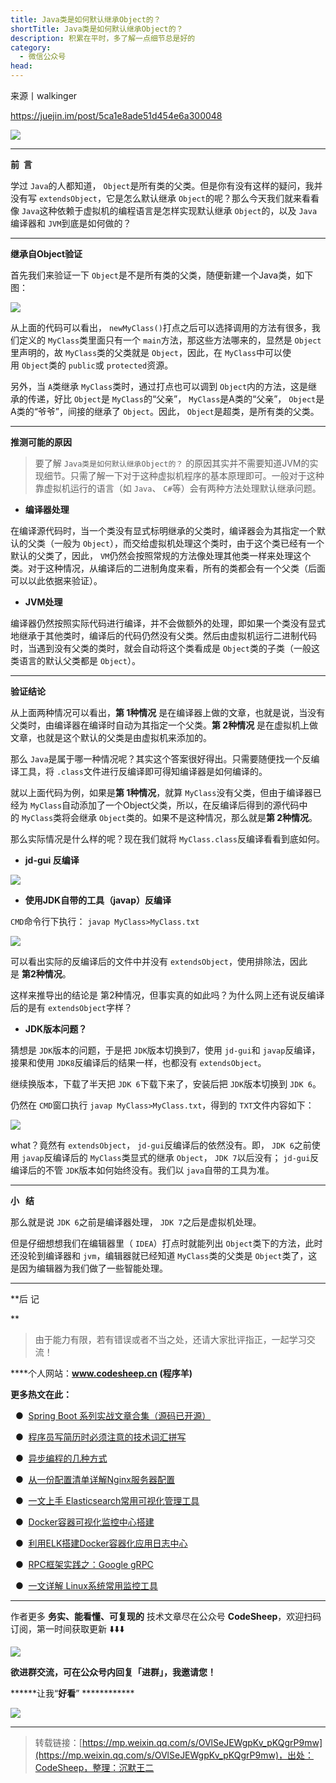 ```yaml
---
title: Java类是如何默认继承Object的？
shortTitle: Java类是如何默认继承Object的？
description: 积累在平时，多了解一点细节总是好的
category:
  - 微信公众号
head:
---
```


来源丨walkinger

https://juejin.im/post/5ca1e8ade51d454e6a300048

![](https://mmbiz.qpic.cn/mmbiz_jpg/xq9PqibkVAzq8bjJ7ic6W9X0HQpaf5jIoB84FptSMEPKm3xx2XYuicZQcAQ1BzOfibGgbgEiahQpU9k6R1ZL0wvt7Ng/640?wx_fmt=jpeg)



* * *

**前  言**

学过 `Java`的人都知道， `Object`是所有类的父类。但是你有没有这样的疑问，我并没有写 `extendsObject`，它是怎么默认继承 `Object`的呢？那么今天我们就来看看像 `Java`这种依赖于虚拟机的编程语言是怎样实现默认继承 `Object`的，以及 `Java`编译器和 `JVM`到底是如何做的？

* * *

**继承自Object验证**

首先我们来验证一下 `Object`是不是所有类的父类，随便新建一个Java类，如下图：

![](https://mmbiz.qpic.cn/mmbiz_png/xq9PqibkVAzq8bjJ7ic6W9X0HQpaf5jIoBeJzeArXuLfoUHHiaAEWZSakuDbszOnDRPmFQJqy8rtJXvjxP64UyaRQ/640?wx_fmt=png)

从上面的代码可以看出， `newMyClass()`打点之后可以选择调用的方法有很多，我们定义的 `MyClass`类里面只有一个 `main`方法，那这些方法哪来的，显然是 `Object`里声明的，故 `MyClass`类的父类就是 `Object`，因此，在 `MyClass`中可以使用 `Object`类的 `public`或 `protected`资源。

另外，当 `A`类继承 `MyClass`类时，通过打点也可以调到 `Object`内的方法，这是继承的传递，好比 `Object`是 `MyClass`的“父亲”， `MyClass`是A类的“父亲”， `Object`是A类的“爷爷”，间接的继承了 `Object`。因此， `Object`是超类，是所有类的父类。

* * *

**推测可能的原因**

> 要了解 `Java类是如何默认继承Object的？` 的原因其实并不需要知道JVM的实现细节。只需了解一下对于这种虚拟机程序的基本原理即可。一般对于这种靠虚拟机运行的语言（如 `Java`、 `C#`等）会有两种方法处理默认继承问题。

*   **编译器处理**

在编译源代码时，当一个类没有显式标明继承的父类时，编译器会为其指定一个默认的父类（一般为 `Object`），而交给虚拟机处理这个类时，由于这个类已经有一个默认的父类了，因此， `VM`仍然会按照常规的方法像处理其他类一样来处理这个类。对于这种情况，从编译后的二进制角度来看，所有的类都会有一个父类（后面可以以此依据来验证）。

*   **JVM处理**

编译器仍然按照实际代码进行编译，并不会做额外的处理，即如果一个类没有显式地继承于其他类时，编译后的代码仍然没有父类。然后由虚拟机运行二进制代码时，当遇到没有父类的类时，就会自动将这个类看成是 `Object`类的子类（一般这类语言的默认父类都是 `Object`）。

* * *

**验证结论**

从上面两种情况可以看出，**第 1种情况** 是在编译器上做的文章，也就是说，当没有父类时，由编译器在编译时自动为其指定一个父类。**第 2种情况** 是在虚拟机上做文章，也就是这个默认的父类是由虚拟机来添加的。

那么 `Java`是属于哪一种情况呢？其实这个答案很好得出。只需要随便找一个反编译工具，将 `.class`文件进行反编译即可得知编译器是如何编译的。

就以上面代码为例，如果是**第 1种情况**，就算 `MyClass`没有父类，但由于编译器已经为 `MyClass`自动添加了一个Object父类，所以，在反编译后得到的源代码中的 `MyClass`类将会继承 `Object`类的。如果不是这种情况，那么就是**第 2种情况**。

那么实际情况是什么样的呢？现在我们就将 `MyClass.class`反编译看看到底如何。

*   **jd-gui 反编译**

![](https://mmbiz.qpic.cn/mmbiz_png/xq9PqibkVAzq8bjJ7ic6W9X0HQpaf5jIoBdqoBYEHmWl3yibG3ibZyFcBGTAKFmuP1TYw0Er8Jj3jZ9SpiaZK1XePeA/640?wx_fmt=png)

*   **使用JDK自带的工具（javap）反编译**

`CMD`命令行下执行： `javap MyClass>MyClass.txt`

![](https://mmbiz.qpic.cn/mmbiz_png/xq9PqibkVAzq8bjJ7ic6W9X0HQpaf5jIoBpxQeYtViciahfAWQztBSUiawRvXQfEv6KHAo19hjTSa02AOicT2Dk6q1ZQ/640?wx_fmt=png)

可以看出实际的反编译后的文件中并没有 `extendsObject`，使用排除法，因此是 **第2种情况**。

这样来推导出的结论是 第2种情况，但事实真的如此吗？为什么网上还有说反编译后的是有 `extendsObject`字样？



*   **JDK版本问题？**

猜想是 `JDK`版本的问题，于是把 `JDK`版本切换到7，使用 `jd-gui`和 `javap`反编译，接果和使用 `JDK8`反编译后的结果一样，也都没有 `extendsObject`。

继续换版本，下载了半天把 `JDK 6`下载下来了，安装后把 `JDK`版本切换到 `JDK 6`。

仍然在 `CMD`窗口执行 `javap MyClass>MyClass.txt`，得到的 `TXT`文件内容如下：

![](https://mmbiz.qpic.cn/mmbiz_png/xq9PqibkVAzq8bjJ7ic6W9X0HQpaf5jIoBjlspuobsW90Gcpfibb8dSCU03aPyvficgs0Ko5Ozn9lDib4aibHQ6N97kQ/640?wx_fmt=png)

what？竟然有 `extendsObject`， `jd-gui`反编译后的依然没有。即， `JDK 6`之前使用 `javap`反编译后的 `MyClass`类显式的继承 `Object`， `JDK 7`以后没有； `jd-gui`反编译后的不管 `JDK`版本如何始终没有。我们以 `java`自带的工具为准。

* * *

**小   结**

那么就是说 `JDK 6`之前是编译器处理， `JDK 7`之后是虚拟机处理。

但是仔细想想我们在编辑器里（ `IDEA`）打点时就能列出 `Object`类下的方法，此时还没轮到编译器和 `jvm`，编辑器就已经知道 `MyClass`类的父类是 `Object`类了，这是因为编辑器为我们做了一些智能处理。

* * *

**后 记

**

> 由于能力有限，若有错误或者不当之处，还请大家批评指正，一起学习交流！

****个人网站：****www.codesheep.cn (程序羊)****

**更多热文在此：**

  ●  [Spring Boot 系列实战文章合集（源码已开源）](http://mp.weixin.qq.com/s?__biz=MzU4ODI1MjA3NQ==&mid=2247484006&idx=1&sn=15cf2b8a17bd6f49952f65bdc718724b&chksm=fdded4a2caa95db4b3099fa75635a7d99655e22963f9dc65446cd703a66cbc9b2a22b87b7ece&scene=21#wechat_redirect)

  ●  [程序员写简历时必须注意的技术词汇拼写](http://mp.weixin.qq.com/s?__biz=MzU4ODI1MjA3NQ==&mid=2247484027&idx=1&sn=1f005a4c2ec45631865429ff9ccfbe44&chksm=fdded4bfcaa95da942be42b38c7733bdf5ce322136231ca2014dc6b92c117a2fe5bea35bb6bb&scene=21#wechat_redirect)

  ●  [异步编程的几种方式](http://mp.weixin.qq.com/s?__biz=MzU4ODI1MjA3NQ==&mid=2247484090&idx=1&sn=90561bfbd4738f32f4cf811f7193c0b8&chksm=fdded47ecaa95d681a61983899a63a38cae03e9440777e474198753c02ac8c6dc4528c71e912&scene=21#wechat_redirect)

  ●  [从一份配置清单详解Nginx服务器配置](http://mp.weixin.qq.com/s?__biz=MzU4ODI1MjA3NQ==&mid=2247483807&idx=1&sn=e3a164701c2f6e0f3cf91bd25d595479&chksm=fdded75bcaa95e4d857e5f4e040f37b7c3d8f3b301856493419498b6e54d8a43addfc25e7505&scene=21#wechat_redirect)

  ●  [一文上手 Elasticsearch常用可视化管理工具](http://mp.weixin.qq.com/s?__biz=MzU4ODI1MjA3NQ==&mid=2247483913&idx=1&sn=254e99832da662cd5dc7af57bfb0081b&chksm=fdded4cdcaa95ddbf867ce83b2a4c48aa497d6b61b087ba9111b040dfcfaab1f8c9aa34f2d53&scene=21#wechat_redirect)

  ●  [Docker容器可视化监控中心搭建](http://mp.weixin.qq.com/s?__biz=MzU4ODI1MjA3NQ==&mid=2247483763&idx=1&sn=6ceb9e73540b5016dadfb212636b3855&chksm=fdded7b7caa95ea1165b507397c39267d3bf7522c83cc8ed10eae4ee4a13db831eb58a3dc167&scene=21#wechat_redirect)

  ●  [利用ELK搭建Docker容器化应用日志中心](http://mp.weixin.qq.com/s?__biz=MzU4ODI1MjA3NQ==&mid=2247483768&idx=1&sn=df06fd3fc033ef8120a14677db388d9a&chksm=fdded7bccaa95eaaac9ff046c1c7fad0d3489ec7af546d829175af6106340e053f570e8c927c&scene=21#wechat_redirect)

  ●  [RPC框架实践之：Google gRPC](http://mp.weixin.qq.com/s?__biz=MzU4ODI1MjA3NQ==&mid=2247483780&idx=1&sn=e04264df80209244f8e263ef0931d134&chksm=fdded740caa95e56190918108985795439a277a88e054c119b3cb63a92a8e0899943d9f3e02b&scene=21#wechat_redirect)

  ●  [一文详解 Linux系统常用监控工具](http://mp.weixin.qq.com/s?__biz=MzU4ODI1MjA3NQ==&mid=2247483877&idx=1&sn=113867c83c0cecf5781a9e1a7f91bdd1&chksm=fdded721caa95e37f757660e7f14775ac55e4a72f9c24b119af7ef83ca7587ceb53f22298c99&scene=21#wechat_redirect)

* * *

作者更多 **务实、能看懂、可复现的** 技术文章尽在公众号 **CodeSheep**，欢迎扫码订阅，第一时间获取更新 ⬇️⬇️⬇️

![](https://mmbiz.qpic.cn/mmbiz_gif/xq9PqibkVAzr3Ax6dwjysCZ8Zsom5kkKicbdS1tYartkx9YyCm5qtynaUicLDXjYcZaQbXVIFjBETA7RJJEYvkiciaA/640?)

****欲进群交流，可在公众号内回复「****进群****」，我邀请您！****

******让我“****好看****” ************

![](https://mmbiz.qpic.cn/mmbiz_gif/kw2nrMk65scprt048NlNbq4wEMicKRhkt63RdNGIiaNLqIzDKYz5hXvVsfibs6WsaoNr1P5PhD0sBHwujeQDMaZeg/640?wx_fmt=gif)

******

>转载链接：[https://mp.weixin.qq.com/s/OVlSeJEWgpKv_pKQgrP9mw](https://mp.weixin.qq.com/s/OVlSeJEWgpKv_pKQgrP9mw)，出处：CodeSheep，整理：沉默王二
